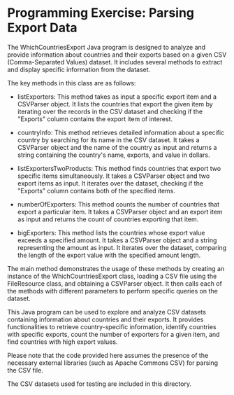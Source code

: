 # Programming Exercise: Parsing Export Data
The WhichCountriesExport Java program is designed to analyze and provide information about countries and their exports based on a given CSV (Comma-Separated Values) dataset. It includes several methods to extract and display specific information from the dataset.

The key methods in this class are as follows:

- listExporters: This method takes as input a specific export item and a CSVParser object. It lists the countries that export the given item by iterating over the records in the CSV dataset and checking if the "Exports" column contains the export item of interest.

- countryInfo: This method retrieves detailed information about a specific country by searching for its name in the CSV dataset. It takes a CSVParser object and the name of the country as input and returns a string containing the country's name, exports, and value in dollars.

- listExportersTwoProducts: This method finds countries that export two specific items simultaneously. It takes a CSVParser object and two export items as input. It iterates over the dataset, checking if the "Exports" column contains both of the specified items.

- numberOfExporters: This method counts the number of countries that export a particular item. It takes a CSVParser object and an export item as input and returns the count of countries exporting that item.

- bigExporters: This method lists the countries whose export value exceeds a specified amount. It takes a CSVParser object and a string representing the amount as input. It iterates over the dataset, comparing the length of the export value with the specified amount length.

The main method demonstrates the usage of these methods by creating an instance of the WhichCountriesExport class, loading a CSV file using the FileResource class, and obtaining a CSVParser object. It then calls each of the methods with different parameters to perform specific queries on the dataset.

This Java program can be used to explore and analyze CSV datasets containing information about countries and their exports. It provides functionalities to retrieve country-specific information, identify countries with specific exports, count the number of exporters for a given item, and find countries with high export values.

Please note that the code provided here assumes the presence of the necessary external libraries (such as Apache Commons CSV) for parsing the CSV file.

The CSV datasets used for testing are included in this directory.
